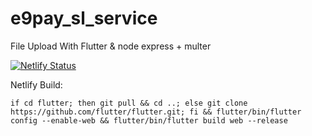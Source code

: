 # e9pay_sl_service

File Upload With Flutter & node express + multer

[![Netlify Status](https://api.netlify.com/api/v1/badges/9e30c5c9-e2d1-41c8-9c85-101a1e637f53/deploy-status)](https://app.netlify.com/sites/e9paysl/deploys)


Netlify Build: 
```
if cd flutter; then git pull && cd ..; else git clone https://github.com/flutter/flutter.git; fi && flutter/bin/flutter config --enable-web && flutter/bin/flutter build web --release
```

